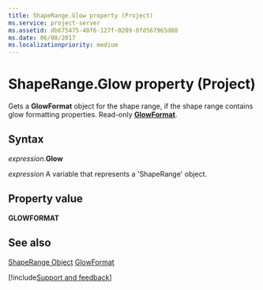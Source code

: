 ```yaml
---
title: ShapeRange.Glow property (Project)
ms.service: project-server
ms.assetid: db675475-40f6-127f-0209-0fd567965d88
ms.date: 06/08/2017
ms.localizationpriority: medium
---
```



# ShapeRange.Glow property (Project)
Gets a **GlowFormat** object for the shape range, if the shape range contains glow formatting properties. Read-only **[GlowFormat](Office.GlowFormat.md)**.

## Syntax

_expression_.**Glow**

_expression_ A variable that represents a 'ShapeRange' object.


## Property value

 **GLOWFORMAT**


## See also


[ShapeRange Object](Project.shaperange.md)
[GlowFormat](https://msdn.microsoft.com/library/office/ff864010%28v=office.15%29)

[!include[Support and feedback](~/includes/feedback-boilerplate.md)]